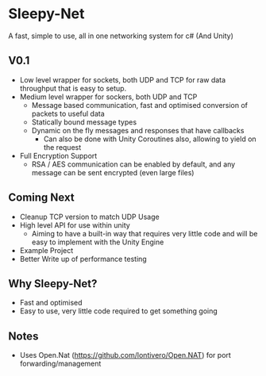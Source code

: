 # Sleepy-Net
A fast, simple to use, all in one networking system for c# (And Unity) 

## V0.1
- Low level wrapper for sockets, both UDP and TCP for raw data throughput that is easy to setup. 
- Medium level wrapper for sockers, both UDP and TCP
  - Message based communication, fast and optimised conversion of packets to useful data
  - Statically bound message types
  - Dynamic on the fly messages and responses that have callbacks
    - Can also be done with Unity Coroutines also, allowing to yield on the request
- Full Encryption Support
  - RSA / AES communication can be enabled by default, and any message can be sent encrypted (even large files)

## Coming Next
- Cleanup TCP version to match UDP Usage
- High level API for use within unity
  - Aiming to have a built-in way that requires very little code and will be easy to implement with the Unity Engine
- Example Project
- Better Write up of performance testing

## Why Sleepy-Net?
- Fast and optimised
- Easy to use, very little code required to get something going



## Notes
- Uses Open.Nat (https://github.com/lontivero/Open.NAT) for port forwarding/management
